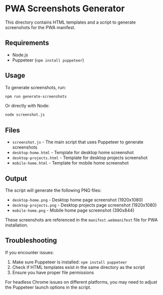 # PWA Screenshots Generator

This directory contains HTML templates and a script to generate screenshots for the PWA manifest.

## Requirements

- Node.js
- Puppeteer (`npm install puppeteer`)

## Usage

To generate screenshots, run:

```bash
npm run generate-screenshots
```

Or directly with Node:

```bash
node screenshot.js
```

## Files

- `screenshot.js` - The main script that uses Puppeteer to generate screenshots
- `desktop-home.html` - Template for desktop home screenshot
- `desktop-projects.html` - Template for desktop projects screenshot
- `mobile-home.html` - Template for mobile home screenshot

## Output

The script will generate the following PNG files:

- `desktop-home.png` - Desktop home page screenshot (1920x1080)
- `desktop-projects.png` - Desktop projects page screenshot (1920x1080)
- `mobile-home.png` - Mobile home page screenshot (390x844)

These screenshots are referenced in the `manifest.webmanifest` file for PWA installation.

## Troubleshooting

If you encounter issues:

1. Make sure Puppeteer is installed: `npm install puppeteer`
2. Check if HTML templates exist in the same directory as the script
3. Ensure you have proper file permissions

For headless Chrome issues on different platforms, you may need to adjust the Puppeteer launch options in the script.
